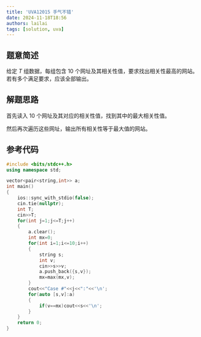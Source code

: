 ```yaml
---
title: 'UVA12015 手气不错'
date: 2024-11-18T18:56
authors: lailai
tags: [solution, uva]
---
```


<Solution pid="UVA12015" aid="f22umcax" />

<!-- truncate -->

## 题意简述

给定 $T$ 组数据，每组包含 $10$ 个网址及其相关性值，要求找出相关性最高的网站。若有多个满足要求，应该全部输出。

## 解题思路

首先读入 $10$ 个网址及其对应的相关性值，找到其中的最大相关性值。

然后再次遍历这些网址，输出所有相关性等于最大值的网站。

## 参考代码

```cpp
#include <bits/stdc++.h>
using namespace std;

vector<pair<string,int>> a;
int main()
{
	ios::sync_with_stdio(false);
	cin.tie(nullptr);
	int T;
	cin>>T;
	for(int j=1;j<=T;j++)
	{
		a.clear();
		int mx=0;
		for(int i=1;i<=10;i++)
		{
			string s;
			int v;
			cin>>s>>v;
			a.push_back({s,v});
			mx=max(mx,v);
		}
		cout<<"Case #"<<j<<":"<<'\n';
		for(auto [s,v]:a)
		{
			if(v==mx)cout<<s<<'\n';
		}
	}
	return 0;
}
```
